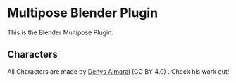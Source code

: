 # Multipose Blender Plugin
This is the Blender Multipose Plugin.
## Characters
All Characters are made by [Denys Almaral](https://denysalmaral.com/) (CC BY 4.0) . Check his work out!